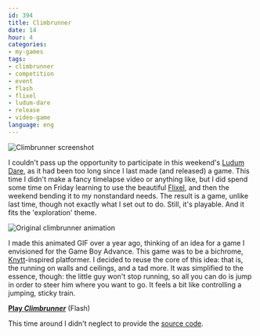 ```yaml
---
id: 394
title: Climbrunner
date: 14
hour: 4
categories:
- my-games
tags:
- climbrunner
- competition
- event
- flash
- flixel
- ludum-dare
- release
- video-game
language: eng
---
```


![Climbrunner screenshot](/files/2009/12-climbrunner/climbrunnershot.png "Climbrunner screenshot")

I couldn't pass up the opportunity to participate in this weekend's [Ludum Dare](http://www.ludumdare.com/compo/), as it had been too long since I last made (and released) a game. This time I didn't make a fancy timelapse video or anything like, but I did spend some time on Friday learning to use the beautiful [Flixel](http://flixel.org/), and then the weekend bending it to my nonstandard needs. The result is a game, unlike last time, though not exactly what I set out to do. Still, it's playable. And it fits the 'exploration' theme.

![Original climbrunner animation](/files/2009/12-climbrunner/climbrunner01.gif "Original climbrunner animation")

I made this animated GIF over a year ago, thinking of an idea for a game I envisioned for the Game Boy Advance. This game was to be a bichrome, [Knytt](http://nifflas.ni2.se/index.php?page=1003Knytt)-inspired platformer. I decided to reuse the core of this idea: that is, the running on walls and ceilings, and a tad more. It was simplified to the essence, though: the little guy won't stop running, so all you can do is jump in order to steer him where you want to go. It feels a bit like controlling a jumping, sticky train.

[**Play _Climbrunner_**](//www.agj.cl/files/games/climbrunner-ld/) (Flash)

This time around I didn't neglect to provide the [source code](//www.agj.cl/files/games/climbrunner-ld/climbrunner-source.zip).
